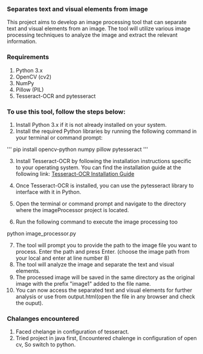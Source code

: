 ### Separates text and visual elements from image

This project aims to develop an image processing tool that can separate text and visual elements from an image. The tool will utilize various image processing techniques to analyze the image and extract the relevant information.

### Requirements
1. Python 3.x
2. OpenCV (cv2)
3. NumPy
4. Pillow (PIL)
5. Tesseract-OCR and pytesseract

### To use this tool, follow the steps below:

1. Install Python 3.x if it is not already installed on your system.
2. Install the required Python libraries by running the following command in your terminal or command prompt:

'''  pip install opencv-python numpy pillow pytesseract '''


3. Install Tesseract-OCR by following the installation instructions specific to your operating system. You can find the installation guide at the following link: [Tesseract-OCR Installation Guide](https://github.com/UB-Mannheim/tesseract/wiki)

4. Once Tesseract-OCR is installed, you can use the pytesseract library to interface with it in Python.
5. Open the terminal or command prompt and navigate to the directory where the imageProcessor project is located.
6. Run the following command to execute the image processing too
 
python image_processor.py

7. The tool will prompt you to provide the path to the image file you want to process. Enter the path and press Enter. (choose the image path from your local and enter at line number 8)
8. The tool will analyze the image and separate the text and visual elements.
9. The processed image will be saved in the same directory as the original image with the prefix "image1" added to the file name.
10. You can now access the separated text and visual elements for further analysis or use from output.html(open the file in any browser and check the ouput).

### Chalanges encountered
1. Faced chelange in configuration of tesseract.
2. Tried project in java first, Encountered chalenge in configuration of open cv, So switch to python.
